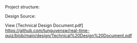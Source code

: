 Project structure:

Design
Source:

View [Technical Design Document.pdf] https://github.com/tunguyensw/real-time-quiz/blob/main/design/Technical%20Design%20Document.pdf
